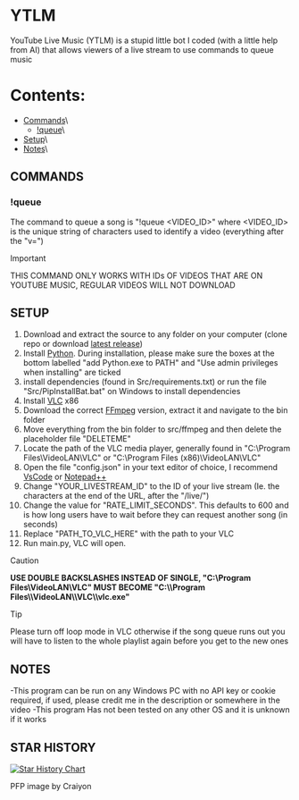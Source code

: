 # YTLM

YouTube Live Music  (YTLM) is a stupid little bot I coded (with a little help from AI) that allows viewers of a live stream to use commands to queue music

# Contents:

- [Commands](#COMMANDS "Commands")\
  - [!queue](-!queue "#queue")\
- [Setup](#SETUP)\
- [Notes](#NOTES)\

## COMMANDS

### !queue

The command to queue a song is "!queue \<VIDEO\_ID>" where \<VIDEO\_ID> is the unique string of characters used to identify a video (everything after the "v=")&#x20;

> [!IMPORTANT]
>THIS COMMAND ONLY WORKS WITH IDs OF VIDEOS THAT ARE ON YOUTUBE MUSIC, REGULAR VIDEOS WILL NOT DOWNLOAD

## SETUP

1. Download and extract the source to any folder on your computer (clone repo or download [latest release](https://github.com/NIDNHU/YTLM/releases/tag/release))
2. Install [Python](https://www.python.org/downloads/). During installation, please make sure the boxes at the bottom labelled "add Python.exe to PATH" and "Use admin privileges when installing" are ticked
3. install dependencies (found in Src/requirements.txt) or run the file "Src/PipInstallBat.bat" on Windows to install dependencies
4. Install [VLC](https://www.videolan.org/vlc/) x86
5. Download the correct [FFmpeg](https://github.com/BtbN/FFmpeg-Builds/releases/download/latest/ffmpeg-master-latest-win64-gpl.zip) version, extract it and navigate to the bin folder
6. Move everything from the bin folder to src/ffmpeg and then delete the placeholder file "DELETEME"
7. Locate the path of the VLC media player, generally found in "C:\Program Files\VideoLAN\VLC" or "C:\Program Files (x86)\VideoLAN\VLC"
8. Open the file "config.json" in your text editor of choice, I recommend [VsCode](https://code.visualstudio.com/download) or [Notepad++](https://notepad-plus-plus.org/downloads/v8.6.7/)
9. Change "YOUR\_LIVESTREAM\_ID" to the ID of your live stream (Ie. the characters at the end of the URL, after the "/live/")
10. Change the value for "RATE\_LIMIT\_SECONDS". This defaults to 600 and is how long users have to wait before they can request another song (in seconds)
11. Replace "PATH\_TO\_VLC\_HERE" with the path to your VLC&#x20;
12. Run main.py, VLC will open.

> [!CAUTION]
>__USE DOUBLE BACKSLASHES INSTEAD OF SINGLE, "C:\Program Files\VideoLAN\VLC" MUST BECOME "C:\\\Program Files\\\VideoLAN\\\VLC\\\vlc.exe"__


> [!TIP]
>Please turn off loop mode in VLC otherwise if the song queue runs out you will have to listen to the whole playlist again before you get to the new ones


## NOTES

-This program can be run on any Windows PC with no API key or cookie required, if used, please credit me in the description or somewhere in the video
-This program Has not been tested on any other OS and it is unknown if it works

## STAR HISTORY

[![Star History Chart](https://api.star-history.com/svg?repos=NIDNHU/YTLM\&type=Date)](https://star-history.com/#NIDNHU/YTLM\&Date)

PFP image by Craiyon
